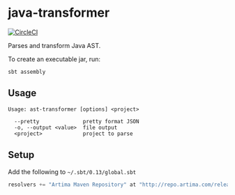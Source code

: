 # java-transformer

[![CircleCI](https://circleci.com/gh/tuvistavie/java-transformer.svg?style=svg&circle-token=2508e8ffaf677893dda1ba0bc670bbd06ce137c5)](https://circleci.com/gh/tuvistavie/java-transformer)

Parses and transform Java AST.

To create an executable jar, run:

```
sbt assembly
```

## Usage

```
Usage: ast-transformer [options] <project>

  --pretty              pretty format JSON
  -o, --output <value>  file output
  <project>             project to parse
```

## Setup

Add the following to `~/.sbt/0.13/global.sbt`

```scala
resolvers += "Artima Maven Repository" at "http://repo.artima.com/releases"
```
